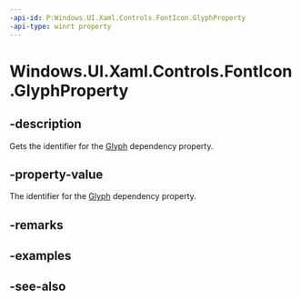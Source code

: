 ```yaml
---
-api-id: P:Windows.UI.Xaml.Controls.FontIcon.GlyphProperty
-api-type: winrt property
---
```


<!-- Property syntax
public Windows.UI.Xaml.DependencyProperty GlyphProperty { get; }
-->

# Windows.UI.Xaml.Controls.FontIcon.GlyphProperty

## -description
Gets the identifier for the [Glyph](fonticon_glyph.md) dependency property.



## -property-value
The identifier for the [Glyph](fonticon_glyph.md) dependency property.

## -remarks

## -examples

## -see-also
